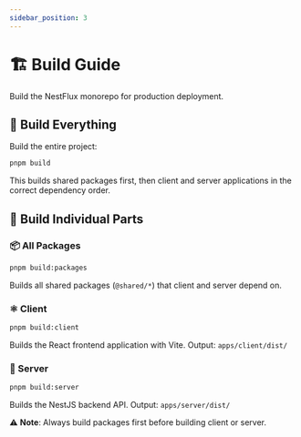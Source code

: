 ```yaml
---
sidebar_position: 3
---
```


# 🏗️ Build Guide

Build the NestFlux monorepo for production deployment.

## 🚀 Build Everything

Build the entire project:

```bash
pnpm build
```

This builds shared packages first, then client and server applications in the correct dependency order.

## 🔧 Build Individual Parts

### 📦 All Packages

```bash
pnpm build:packages
```

Builds all shared packages (`@shared/*`) that client and server depend on.

### ⚛️ Client

```bash
pnpm build:client
```

Builds the React frontend application with Vite. Output: `apps/client/dist/`

### 🚀 Server

```bash
pnpm build:server
```

Builds the NestJS backend API. Output: `apps/server/dist/`

⚠️ **Note**: Always build packages first before building client or server.
